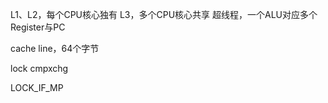 
L1、L2，每个CPU核心独有
L3，多个CPU核心共享
超线程，一个ALU对应多个Register与PC

cache line，64个字节

lock cmpxchg

LOCK_IF_MP

